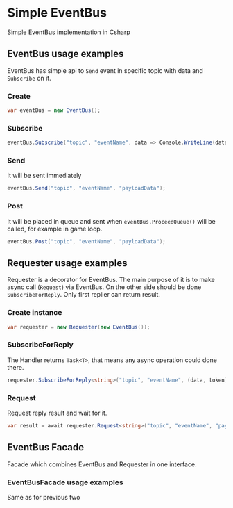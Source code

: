 # Simple EventBus

Simple EventBus implementation in Csharp

## EventBus usage examples

EventBus has simple api to ```Send``` event in specific topic with data and ```Subscribe``` on it.

### Create

```c#
var eventBus = new EventBus();
```

### Subscribe

```c#
eventBus.Subscribe("topic", "eventName", data => Console.WriteLine(data));
```

### Send
It will be sent immediately

```c#
eventBus.Send("topic", "eventName", "payloadData");
```

### Post
It will be placed in queue and sent when ```eventBus.ProceedQueue()``` will be called, for example in game loop.

```c#
eventBus.Post("topic", "eventName", "payloadData");
```

## Requester usage examples

Requester is a decorator for EventBus. The main purpose of it is to make async call (```Request```) via EventBus. On the other side should be done ```SubscribeForReply```. Only first replier can return result.

### Create instance

```c#
var requester = new Requester(new EventBus());
```

### SubscribeForReply

The Handler returns ```Task<T>```, that means any async operation could done there. 

```c#
requester.SubscribeForReply<string>("topic", "eventName", (data, token) => // return task with result here);
```
### Request
Request reply result and wait for it.

```c#
var result = await requester.Request<string>("topic", "eventName", "payloadData");
```

## EventBus Facade

Facade which combines EventBus and Requester in one interface.

### EventBusFacade usage examples

Same as for previous two